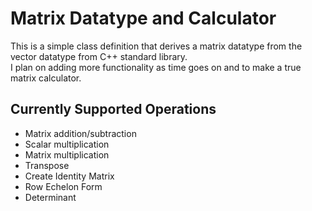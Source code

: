 # Matrix Datatype and Calculator
This is a simple class definition that derives a matrix datatype from the vector datatype from C++ standard library.
\
I plan on adding more functionality as time goes on and to make a true matrix calculator.
## Currently Supported Operations
* Matrix addition/subtraction
* Scalar multiplication
* Matrix multiplication
* Transpose
* Create Identity Matrix
* Row Echelon Form
* Determinant
